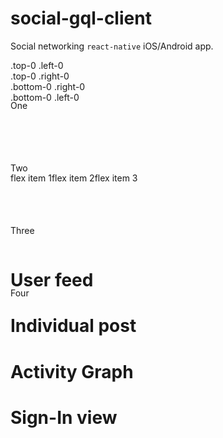 # social-gql-client

Social networking `react-native` iOS/Android app.

<style>
  .d-flex { display: flex; }
  .d-inline-flex { display: inline-flex; }
</style>

<div style="height: 64px;">
  <div class="border position-absolute top-0 left-0">
    .top-0 .left-0
  </div>
  <div class="border position-absolute top-0 right-0">
    .top-0 .right-0
  </div>
  <div class="border position-absolute bottom-0 right-0">
    .bottom-0 .right-0
  </div>
  <div class="border position-absolute bottom-0 left-0">
    .bottom-0 .left-0
  </div>
</div>


<div class="position-relative" style="height:116px;">
  <div class="d-inline-block float-left bg-blue text-white m-3" style="width:100px; height:100px;">
    One
  </div>
  <div class="d-inline-block float-left position-relative bg-blue text-white m-3" style="width:100px; height:100px;  top:12px; left:12px;">
    Two
  </div>
  <div class="d-inline-block float-left bg-blue text-white m-3" style="width:100px; height:100px;">
    Three
  </div>
  <div class="d-inline-block float-left bg-blue text-white m-3" style="width:100px; height:100px;">
    Four
  </div>
</div>

<div class="position-relative" style="height:116px;">
  <div style="display:flex;" class="border d-flex">  
    <div class="p-5 border bg-gray-light">flex item 1</div>
    <div class="p-5 border bg-gray-light">flex item 2</div>
    <div class="p-5 border bg-gray-light">flex item 3</div>
  </div>
</div>


# User feed 
<!-- <img width="275" height="470" alt="user-feed" src="https://user-images.githubusercontent.com/43617894/114400317-7477d000-9bbf-11eb-8a57-864333e739d2.png"/> -->

# Individual post
<!-- <img width="275" height="470" alt="user-feed" src="https://user-images.githubusercontent.com/43617894/114400342-7a6db100-9bbf-11eb-9df6-2fcc9ac51b41.png"/> -->

# Activity Graph
<!-- <img width="275" height="470" alt="user-feed" src="https://user-images.githubusercontent.com/43617894/114400349-7d68a180-9bbf-11eb-9a1b-0fce0e95384d.png"/> -->

# Sign-In view
<!-- <img width="275" height="470" alt="user-feed" src="https://user-images.githubusercontent.com/43617894/114400351-7e013800-9bbf-11eb-9d6b-578c12acfbf6.png"/> -->
